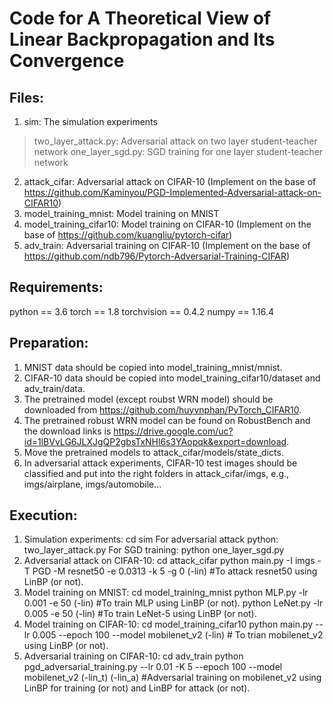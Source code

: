 # Code for A Theoretical View of Linear Backpropagation and Its Convergence

## Files:
1. sim: The simulation experiments
> two_layer_attack.py: Adversarial attack on two layer student-teacher network
> one_layer_sgd.py: SGD training for one layer student-teacher network
2. attack_cifar: Adversarial attack on CIFAR-10
(Implement on the base of https://github.com/Kaminyou/PGD-Implemented-Adversarial-attack-on-CIFAR10)
3. model_training_mnist: Model training on MNIST
4. model_training_cifar10: Model training on CIFAR-10
(Implement on the base of https://github.com/kuangliu/pytorch-cifar)
5. adv_train: Adversarial training on CIFAR-10
(Implement on the base of https://github.com/ndb796/Pytorch-Adversarial-Training-CIFAR)

## Requirements:
python == 3.6
torch == 1.8
torchvision == 0.4.2
numpy == 1.16.4

## Preparation:
1. MNIST data should be copied into model_training_mnist/mnist.
2. CIFAR-10 data should be copied into model_training_cifar10/dataset and adv_train/data.
3. The pretrained model (except roubst WRN model) should be downloaded from https://github.com/huyvnphan/PyTorch_CIFAR10.
4. The pretrained robust WRN model can be found on RobustBench and the download links is https://drive.google.com/uc?id=1lBVvLG6JLXJgQP2gbsTxNHl6s3YAopqk&export=download. 
5. Move the pretrained models to attack_cifar/models/state_dicts.
6. In adversarial attack experiments, CIFAR-10 test images should be classified and put into the right folders in attack_cifar/imgs, e.g., imgs/airplane, imgs/automobile...


## Execution:
1. Simulation experiments:
cd sim
For adversarial attack python: two_layer_attack.py
For SGD training: python one_layer_sgd.py
2. Adversarial attack on CIFAR-10:
cd attack_cifar
python main.py -I imgs -T PGD -M resnet50 -e 0.0313 -k 5 -g 0 (-lin) #To attack resnet50 using LinBP (or not).
3. Model training on MNIST:
cd model_training_mnist
python MLP.py -lr 0.001 -e 50 (-lin) #To train MLP using LinBP (or not).
python LeNet.py -lr 0.005 -e 50 (-lin) #To train LeNet-5 using LinBP (or not).
4. Model training on CIFAR-10:
cd model_training_cifar10
python main.py --lr 0.005 --epoch 100 --model mobilenet_v2 (-lin) # To trian mobilenet_v2 using LinBP (or not).
5. Adversarial training on CIFAR-10:
cd adv_train
python pgd_adversarial_training.py --lr 0.01 -K 5 --epoch 100 --model mobilenet_v2 (-lin_t) (-lin_a) #Adversarial training on mobilenet_v2 using LinBP for training (or not) and LinBP for attack (or not).


